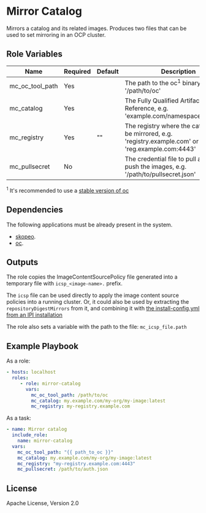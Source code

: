# Mirror Catalog

Mirrors a catalog and its related images. Produces two files that can be used to set mirroring in an OCP cluster.

## Role Variables

Name            | Required | Default | Description
----------------|----------| --------|-------------
mc_oc_tool_path | Yes      |         | The path to the oc<sup>1</sup> binary, e.g. '/path/to/oc'
mc_catalog      | Yes      |         | The Fully Qualified Artifact Reference, e.g. 'example.com/namespace/web:v1.0'
mc_registry     | Yes      | ""      | The registry where the catalog will be mirrored, e.g. 'registry.example.com' or 'reg.example.com:4443'
mc_pullsecret   | No       |         | The credential file to pull and/or push the images, e.g. '/path/to/pullsecret.json'

<sup>1</sup> It's recommended to use a [stable version of oc](https://mirror.openshift.com/pub/openshift-v4/x86_64/clients/ocp/stable/)

## Dependencies

The following applications must be already present in the system.

- [skopeo](https://github.com/containers/skopeo/blob/main/install.md).
- [oc](https://docs.openshift.com/container-platform/latest/cli_reference/openshift_cli/getting-started-cli.html).

## Outputs

The role copies the ImageContentSourcePolicy file generated into a temporary file with `icsp_<image-name>.` prefix.

The `icsp` file can be used directly to apply the image content source policies into a running cluster. Or, it could also be used by extracting the `repositoryDigestMirrors` from it, and combining it with [the install-config.yml from an IPI installation](https://openshift-kni.github.io/baremetal-deploy/4.8/Deployment.html#_modify_the_install_config_yaml_file_to_use_the_disconnected_registry_optional)

The role also sets a variable with the path to the file: `mc_icsp_file.path`

## Example Playbook

As a role:

```yaml
- hosts: localhost
  roles:
     - role: mirror-catalog
       vars:
         mc_oc_tool_path: /path/to/oc
         mc_catalog: my.example.com/my-org/my-image:latest
         mc_registry: my-registry.example.com
```

As a task:

```yaml
- name: Mirror catalog
  include_role:
    name: mirror-catalog
  vars:
    mc_oc_tool_path: "{{ path_to_oc }}"
    mc_catalog: my.example.com/my-org/my-image:latest
    mc_registry: "my-registry.example.com:4443"
    mc_pullsecret: /path/to/auth.json
```

## License

Apache License, Version 2.0
